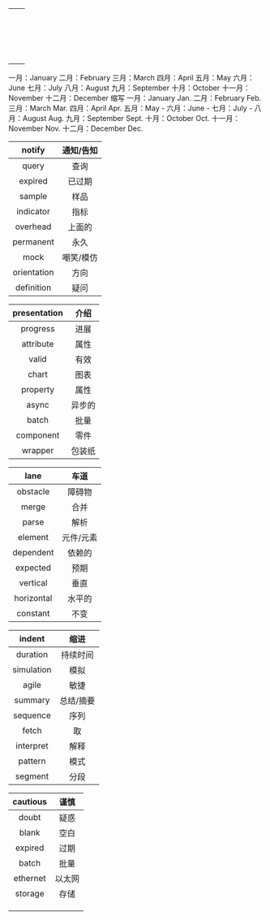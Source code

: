 |      |      |
| ---- | ---- |
|      |      |
|      |      |
|      |      |
|      |      |
|      |      |
|      |      |
|      |      |
|      |      |
|      |      |
|      |      |
|      |      |
|      |      |
|      |      |
|      |      |
|      |      |
|      |      |
|      |      |
|      |      |

一月：January  二月：February  三月：March  四月：April  五月：May  六月：June  七月：July  八月：August  九月：September  十月：October 十一月：November  十二月：December  缩写  一月：January Jan.  二月：February Feb.  三月：March Mar.  四月：April Apr.  五月：May -  六月：June -  七月：July -  八月：August Aug.  九月：September Sept.  十月：October Oct.  十一月：November Nov.  十二月：December Dec.

|   notify    | 通知/告知 |
| :---------: | :-------: |
|    query    |   查询    |
|   expired   |  已过期   |
|   sample    |   样品    |
|  indicator  |   指标    |
|  overhead   |  上面的   |
|  permanent  |   永久    |
|    mock     | 嘲笑/模仿 |
| orientation |   方向    |
| definition  |   疑问    |



| presentation |  介绍  |
| :----------: | :----: |
|   progress   |  进展  |
|  attribute   |  属性  |
|    valid     |  有效  |
|    chart     |  图表  |
|   property   |  属性  |
|    async     | 异步的 |
|    batch     |  批量  |
|  component   |  零件  |
|   wrapper    | 包装纸 |



|    lane    |   车道    |
| :--------: | :-------: |
|  obstacle  |  障碍物   |
|   merge    |   合并    |
|   parse    |   解析    |
|  element   | 元件/元素 |
| dependent  |  依赖的   |
|  expected  |   预期    |
|  vertical  |   垂直    |
| horizontal |  水平的   |
|  constant  |   不变    |



|   indent   |   缩进    |
| :--------: | :-------: |
|  duration  | 持续时间  |
| simulation |   模拟    |
|   agile    |   敏捷    |
|  summary   | 总结/摘要 |
|  sequence  |   序列    |
|   fetch    |    取     |
| interpret  |   解释    |
|  pattern   |   模式    |
|  segment   |   分段    |



| cautious |  谨慎  |
| :------: | :----: |
|  doubt   |  疑惑  |
|  blank   |  空白  |
| expired  |  过期  |
|  batch   |  批量  |
| ethernet | 以太网 |
| storage  |  存储  |
|          |        |
|          |        |
|          |        |

